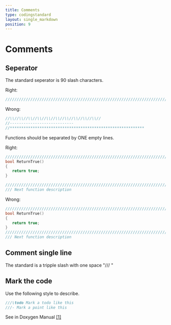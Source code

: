 ```yaml
---
title: Comments
type: codingstandard
layout: single_markdown
position: 9
---
```

# Comments

## Seperator

The standard seperator is 90 slash characters.

Right:

```cpp
//////////////////////////////////////////////////////////////////////////////////////////
```

Wrong:

```cpp
//\\//\\//\\//\\//\\//\\//\\//\\//\\//\\//
//----------------------------
//***********************************************************
```

Functions should be separated by ONE empty lines.

Right:

```cpp
//////////////////////////////////////////////////////////////////////////////////////////
bool ReturnTrue()
{
   return true;
}

//////////////////////////////////////////////////////////////////////////////////////////
/// Next function description
```

Wrong:

```cpp
///////////////////////////////////////////////////////////////////////////////////////////////////////////
bool ReturnTrue()
{
   return true;
}
/////////////////////////////////////////////////////////////////////////////////////////////////////////////////
/// Next function description
```

## Comment single line

The standard is a tripple slash with one space "/// "

## Mark the code

Use the following style to describe.

```cpp
///\todo Mark a todo like this
///- Mark a point like this
```

See in Doxygen Manual [[1]](http://www.stack.nl/~dimitri/doxygen/manual/commands.html#cmddefgroup)
